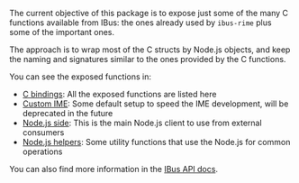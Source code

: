 The current objective of this package is to expose just some of the many C
functions available from IBus: the ones already used by `ibus-rime` plus some
of the important ones.

The approach is to wrap most of the C structs by Node.js objects, and keep the
naming and signatures similar to the ones provided by the C functions.

You can see the exposed functions in:

- [C bindings](./bindings/module.c): All the exposed functions are listed here
- [Custom IME](./bindings/custom_ime.h): Some default setup to speed the IME development, will be deprecated in the future
- [Node.js side](./src/index.ts): This is the main Node.js client to use from external consumers
- [Node.js helpers](./src/helpers.ts): Some utility functions that use the Node.js for common operations

You can also find more information in the [IBus API docs](https://ibus.github.io/docs/ibus-1.5/index.html).
